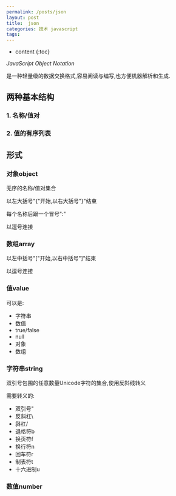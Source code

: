 ```yaml
---
permalink: /posts/json
layout: post
title:  json
categories: 技术 javascript
tags:
---
```


* content
{:toc}

*JavaScript Object Notation*

是一种轻量级的数据交换格式,容易阅读与编写,也方便机器解析和生成.




## 两种基本结构

### 1. 名称/值对

### 2. 值的有序列表


## 形式

### 对象object

无序的名称/值对集合

以左大括号"{"开始,以右大括号"}"结束

每个名称后跟一个冒号":"

以逗号连接

### 数组array

以左中括号"["开始,以右中括号"]"结束

以逗号连接

### 值value

可以是:

* 字符串
* 数值
* true/false
* null
* 对象
* 数组

### 字符串string

双引号包围的任意数量Unicode字符的集合,使用反斜线转义

需要转义的:

* 双引号"
* 反斜杠\
* 斜杠/
* 退格符b
* 换页符f
* 换行符n
* 回车符r
* 制表符t
* 十六进制u

### 数值number
